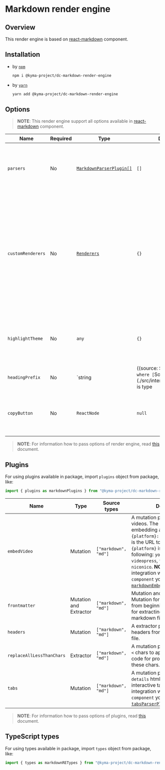 # Markdown render engine

## Overview

This render engine is based on [react-markdown](https://github.com/rexxars/react-markdown) component.

## Installation

- by [`npm`](https://www.npmjs.com/)
  ``` bash
  npm i @kyma-project/dc-markdown-render-engine
  ```

- by [`yarn`](https://yarnpkg.com/en/)
  ``` bash
  yarn add @kyma-project/dc-markdown-render-engine
  ```

## Options

> **NOTE**: This render engine support all options available in [react-markdown](https://github.com/rexxars/react-markdown#options) component.

| Name | Required | Type | Default value | Description |
|---|---|---|---|---|
| `parsers` | No | [`MarkdownParserPlugin[]`](./src/types.ts#L24) | `[]` | Custom parsers for custom content in markdown files. More information about write parsers [here](https://github.com/aknuds1/html-to-react#with-custom-processing-instructions). |
| `customRenderers` | No | [`Renderers`](./src/types.ts#L16) | `{}` | An object where the keys represent the node type and the value is a React component. The object is merged with the default renderers. The props passed to the component varies based on the type of node. See [default](./src/renderers) implementations of renderers. |
| `highlightTheme` | No | `any` | `{}` | Custom styles for highlight of code block. Component use for highlight [`PrismJS`](https://github.com/PrismJS/prism). See example [themes](https://github.com/PrismJS/prism-themes/tree/master/themes). |
| `headingPrefix` | No | `string | ((source: Source) => string)`, where [`Source`](./src/interfaces/Source.ts#L14) is type | `""` | Prefix for any heading appearing in markdown file. |
| `copyButton` | No | `ReactNode` | `null` | Custom copy button in code blocks. Component accept only `code` as `string` to copy as prop.  |

> **NOTE**: For information how to pass options of render engine, read [this](../../docs/props/render-engines.md#passing-globally-options) document.

## Plugins

For using plugins available in package, import `plugins` object from package, like:

``` js
import { plugins as markdownPlugins } from "@kyma-project/dc-markdown-render-engine"
```

| Name | Type | Source types | Description |
|---|---|---|---|
| `embedVideo` | Mutation | `["markdown", "md"]` | A mutation plugin to extract videos. The pattern for embedding a video is `{platform}: {url}`, where `{url}` is the URL to the video, and `{platform}` is one of the following: `youtube`, `vimeo`, `videopress`, `twitch`, `twitchlive`, `niconico`. **NOTE**: For fully integration with `documentation-component` you also must use [`markdownEmbedVideoParserPlugin`](./src/plugins/embedVideo/parserPlugin.tsx). |
| `frontmatter` | Mutation and Extractor | `["markdown", "md"]` | Mutation and extractor plugins. Mutation for remove frontmatter from beginning of file. Extractor for extracting file metadata from markdown file. |
| `headers` | Mutation | `["markdown", "md"]` | A extractor plugin for extracting headers from from markdown file. |
| `replaceAllLessThanChars` | Extractor | `["markdown", "md"]` | A mutation plugin for replace all `<` chars to appropriate unicode code for properly rendering these chars. |
| `tabs` | Mutation | `["markdown", "md"]` | A mutation plugin for extract `details` html tag to fully interactive tabs. **NOTE**: For fully integration with `documentation-component` you also must use [`tabsParserPlugin`](./src/plugins/tabs/parserPlugin.tsx). |

> **NOTE**: For information how to pass options of plugins, read [this](../../docs/props/plugins.md#passing-globally-options) document.

## TypeScript types

For using types available in package, import `types` object from package, like:

``` js
import { types as markdownRETypes } from "@kyma-project/dc-markdown-render-engine"
```
